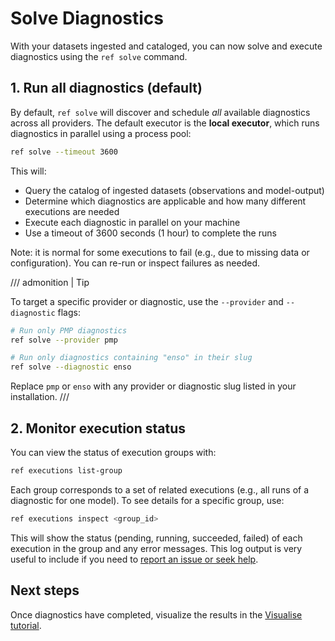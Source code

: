# Solve Diagnostics

With your datasets ingested and cataloged, you can now solve and execute diagnostics using the `ref solve` command.

## 1. Run all diagnostics (default)

By default, `ref solve` will discover and schedule _all_ available diagnostics across all providers. The default executor is the **local executor**, which runs diagnostics in parallel using a process pool:

```bash
ref solve --timeout 3600
```

This will:

- Query the catalog of ingested datasets (observations and model-output)
- Determine which diagnostics are applicable and how many different executions are needed
- Execute each diagnostic in parallel on your machine
- Use a timeout of 3600 seconds (1 hour) to complete the runs

Note: it is normal for some executions to fail (e.g., due to missing data or configuration).
You can re-run or inspect failures as needed.

/// admonition | Tip

To target a specific provider or diagnostic, use the `--provider` and `--diagnostic` flags:

```bash
# Run only PMP diagnostics
ref solve --provider pmp

# Run only diagnostics containing "enso" in their slug
ref solve --diagnostic enso
```

Replace `pmp` or `enso` with any provider or diagnostic slug listed in your installation.
///

## 2. Monitor execution status

You can view the status of execution groups with:

```bash
ref executions list-group
```

Each group corresponds to a set of related executions (e.g., all runs of a diagnostic for one model).
To see details for a specific group, use:

```bash
ref executions inspect <group_id>
```

This will show the status (pending, running, succeeded, failed) of each execution in the group and any error messages.
This log output is very useful to include if you need to [report an issue or seek help](https://github.com/Climate-REF/climate-ref/issues).

## Next steps

Once diagnostics have completed, visualize the results in the [Visualise tutorial](05-visualise.md).
